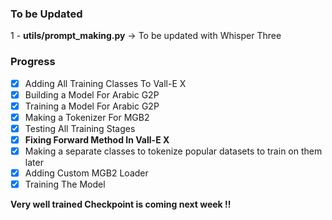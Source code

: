 ### To be Updated
1 - **utils/prompt_making.py** -> To be updated with Whisper Three



### Progress

- [x] Adding All Training Classes To Vall-E X
- [x] Building a Model For Arabic G2P
- [x] Training a Model For Arabic G2P
- [x] Making a Tokenizer For MGB2
- [x] Testing All Training Stages
- [x] **Fixing Forward Method In Vall-E X**
- [x] Making a separate classes to tokenize popular datasets to train on them later
- [x] Adding Custom MGB2 Loader
- [x] Training The Model

**Very well trained Checkpoint is coming next week !!**
